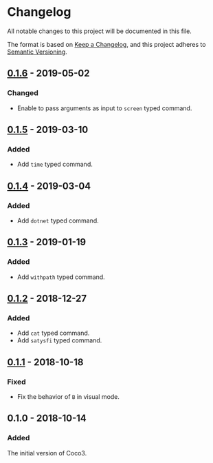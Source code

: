 # Changelog
All notable changes to this project will be documented in this file.

The format is based on [Keep a Changelog](https://keepachangelog.com/en/1.0.0/),
and this project adheres to [Semantic Versioning](https://semver.org/spec/v2.0.0.html).

## [0.1.6] - 2019-05-02
### Changed
- Enable to pass arguments as input to `screen` typed command.

## [0.1.5] - 2019-03-10
### Added
- Add `time` typed command.

## [0.1.4] - 2019-03-04
### Added
- Add `dotnet` typed command.

## [0.1.3] - 2019-01-19
### Added
- Add `withpath` typed command.

## [0.1.2] - 2018-12-27
### Added
- Add `cat` typed command.
- Add `satysfi` typed command.

## [0.1.1] - 2018-10-18
### Fixed
- Fix the behavior of `B` in visual mode.

## 0.1.0 - 2018-10-14
### Added

The initial version of Coco3.

[0.1.1]: https://github.com/elpinal/coco3/compare/v0.1.0...v0.1.1
[0.1.2]: https://github.com/elpinal/coco3/compare/v0.1.1...v0.1.2
[0.1.3]: https://github.com/elpinal/coco3/compare/v0.1.2...v0.1.3
[0.1.4]: https://github.com/elpinal/coco3/compare/v0.1.3...v0.1.4
[0.1.5]: https://github.com/elpinal/coco3/compare/v0.1.4...v0.1.5
[0.1.6]: https://github.com/elpinal/coco3/compare/v0.1.5...v0.1.6
